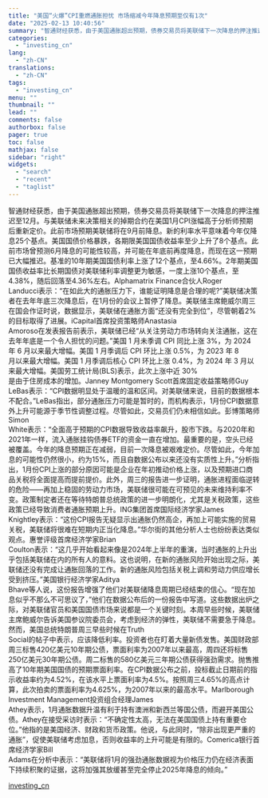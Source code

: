 ```yaml
---
title: "美国“火爆”CPI重燃通胀担忧 市场缩减今年降息预期至仅有1次"
date: "2025-02-13 10:40:56"
summary: "智通财经获悉，由于美国通胀超出预期，债券交易员将美联储下一次降息的押注推迟至12月。与美联储未来决..."
categories:
  - "investing_cn"
lang:
  - "zh-CN"
translations:
  - "zh-CN"
tags:
  - "investing_cn"
menu: ""
thumbnail: ""
lead: ""
comments: false
authorbox: false
pager: true
toc: false
mathjax: false
sidebar: "right"
widgets:
  - "search"
  - "recent"
  - "taglist"
---
```


智通财经获悉，由于美国通胀超出预期，债券交易员将美联储下一次降息的押注推迟至12月。与美联储未来决策相关的掉期合约在美国1月CPI涨幅高于分析师预期后重新定价。此前市场预期美联储将在9月前降息。新的利率水平意味着今年仅降息25个基点。美国国债价格暴跌，各期限美国国债收益率至少上升了8个基点。此前市场曾预测6月降息的可能性较高，并可能在年底前再度降息，而现在这一预期已大幅推迟。基准的10年期美国国债利率上涨了12个基点，至4.66%。2年期美国国债收益率比长期国债对美联储利率调整更为敏感，一度上涨10个基点，至4.38%，随后回落至4.36%左右。Alphamatrix Finance合伙人Roger   
Landucci表示：“在如此大的通胀压力下，谁能证明降息是合理的呢?”美联储决策者在去年年底三次降息后，在1月份的会议上暂停了降息。美联储主席鲍威尔周三在国会作证时说，数据显示，美联储在通胀方面“还没有完全到位”，尽管朝着2%的目标取得了进展。iCapital首席投资策略师Anastasia   
Amoroso在发表报告前表示，美联储已经“从关注劳动力市场转向关注通胀，这在去年年底是一个令人担忧的问题。”美国 1 月未季调 CPI 同比上涨 3%，为 2024 年 6 月以来最大增幅。美国 1 月季调后 CPI 环比上涨 0.5%，为 2023 年 8   
月以来最大增幅。美国 1 月季调后核心 CPI 环比上涨 0.4%，为 2024 年 3 月以来最大增幅。美国劳工统计局(BLS)表示，此次上涨中近 30%   
是由于住房成本的增加。Janney Montgomery Scott首席固定收益策略师Guy   
LeBas表示：“CPI数据明显处于温暖的温和区间。对美联储来说，目前的数据根本不配合。”LeBas指出，部分通胀压力可能是暂时的，而机构表示，1月份CPI数据意外上升可能源于季节性调整过程。尽管如此，交易员们仍未相信如此。彭博策略师Simon   
White表示：“全面高于预期的CPI数据导致收益率飙升，股市下跌。与2020年和2021年一样，流入通胀挂钩债券ETF的资金一直在增加。最重要的是，空头已经被覆盖。今年的降息预期正在减弱，目前一次降息被艰难定价。尽管如此，今年加息的可能性仍然很小，约为15%，而且自数据公布以来还没有实质性上升。”分析指出，1月份CPI上涨的部分原因可能是企业在年初推动价格上涨，以及预期进口商品关税将全面提高而提前提价。此外，周三的报告进一步证明，通胀进程面临逆转的危险——再加上稳固的劳动力市场，美联储很可能在可预见的未来维持利率不变。政策制定者还在等待特朗普总统政策的进一步明朗化，尤其是关税政策，这些政策已经导致消费者通胀预期上升。ING集团首席国际经济学家James   
Knightley表示：“这份CPI报告无疑显示出通胀仍然高企，再加上可能实施的贸易关税，美联储将很难在短期内正当化降息。”华尔街的其他分析人士也纷纷表达类似观点。惠誉评级首席经济学家Brian   
Coulton表示：“这几乎开始看起来像是2024年上半年的重演，当时通胀的上升出乎包括美联储在内的所有人的意料。这也说明，在新的通胀风险开始出现之际，美联储还没有完成让通胀回落的工作。新的通胀风险包括关税上调和劳动力供应增长受到挤压。”美国银行经济学家Aditya   
Bhave等人说，这份报告增强了他们对美联储降息周期已经结束的信心。“现在加息似乎不那么不可思议了，”他们在数据公布后的一份报告中写道。这些数据出炉之际，对美联储官员和美国国债市场来说都是一个关键时刻。本周早些时候，美联储主席鲍威尔告诉美国参议院委员会，考虑到经济的弹性，美联储不需要急于降息。然而，美国总统特朗普周三早些时候在Truth   
Social的帖子中表示，应该降低利率。投资者也在盯着大量新债发售。美国财政部周三标售420亿美元10年期公债，票面利率为2007年以来最高，周四还将标售250亿美元30年期公债。周二标售的580亿美元三年期公债获得强劲需求。抛售推高了10年期美国国债的预期票面利率。在CPI数据公布之前，投标截止日期前的指示收益率约为4.52%，在该水平上票面利率为4.5%。按照周三4.65%的高点计算，此次拍卖的票面利率为4.625%，为2007年以来的最高水平。Marlborough Investment Management投资组合经理James   
Athey表示，1月通胀数据升温有利于持有澳洲和新西兰等国公债，而避开美国公债。Athey在接受采访时表示：“不确定性太高，无法在美国国债上持有重要仓位。”他指的是美国经济、财政和货币政策。他说，与此同时，“除非出现更严重的通胀”，促使美联储考虑加息，否则收益率的上升可能是有限的。Comerica银行首席经济学家Bill   
Adams在分析中表示：“美联储将1月的强劲通胀数据视为价格压力仍在经济表面下持续积聚的证据，这将加强其放缓甚至完全停止2025年降息的倾向。”

[investing_cn](https://cn.investing.com/news/stock-market-news/article-2669312)
